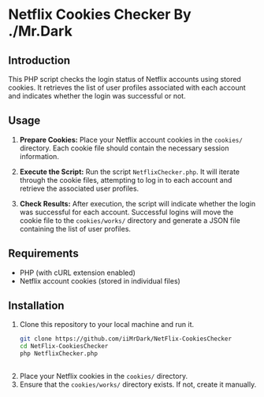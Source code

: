 # Netflix Cookies Checker By ./Mr.Dark

## Introduction
This PHP script checks the login status of Netflix accounts using stored cookies. It retrieves the list of user profiles associated with each account and indicates whether the login was successful or not.

## Usage

1. **Prepare Cookies:**
   Place your Netflix account cookies in the `cookies/` directory. Each cookie file should contain the necessary session information.

2. **Execute the Script:**
   Run the script `NetflixChecker.php`. It will iterate through the cookie files, attempting to log in to each account and retrieve the associated user profiles.

3. **Check Results:**
   After execution, the script will indicate whether the login was successful for each account. Successful logins will move the cookie file to the `cookies/works/` directory and generate a JSON file containing the list of user profiles.

## Requirements

- PHP (with cURL extension enabled)
- Netflix account cookies (stored in individual files)

## Installation

1. Clone this repository to your local machine and run it.
   ```bash
   git clone https://github.com/iiMrDark/NetFlix-CookiesChecker
   cd NetFlix-CookiesChecker
   php NetflixChecker.php
  
2. Place your Netflix cookies in the `cookies/` directory.
3. Ensure that the `cookies/works/` directory exists. If not, create it manually.

